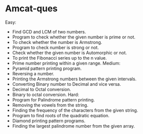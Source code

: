 # Amcat-ques
Easy:
* Find GCD and LCM of two numbers.
* Program to check whether the given number is prime or not.
* To check whether the number is Armstrong.
* Program to check number is strong or not.
* Check whether the given number is Automorphic or not.
* To print the Fibonacci series up to the n value.
* Prime number printing within a given range.
Medium:
* Pyramid pattern printing program.
* Reversing a number.
* Printing the Armstrong numbers between the given intervals.
* Converting Binary number to Decimal and vice versa.
* Decimal to Octal conversion.
* Binary to octal conversion.
Hard:
* Program for Palindrome pattern printing.
* Removing the vowels from the string.
* Finding the frequency of the characters from the given string.
* Program to find roots of the quadratic equation.
* Diamond printing pattern programs.
* Finding the largest palindrome number from the given array.
